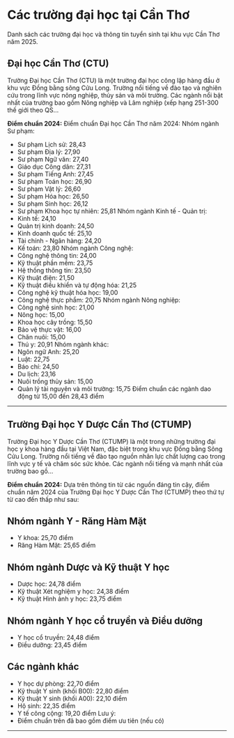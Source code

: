 # Các trường đại học tại Cần Thơ

Danh sách các trường đại học và thông tin tuyển sinh tại khu vực Cần Thơ năm 2025.


## Đại học Cần Thơ (CTU)

Trường Đại học Cần Thơ (CTU) là một trường đại học công lập hàng đầu ở khu vực Đồng bằng sông Cửu Long. Trường nổi tiếng về đào tạo và nghiên cứu trong lĩnh vực nông nghiệp, thủy sản và môi trường. Các ngành nổi bật nhất của trường bao gồm Nông nghiệp và Lâm nghiệp (xếp hạng 251-300 thế giới theo QS...

**Điểm chuẩn 2024:** Điểm chuẩn Đại học Cần Thơ năm 2024:
Nhóm ngành Sư phạm:
- Sư phạm Lịch sử: 28,43
- Sư phạm Địa lý: 27,90
- Sư phạm Ngữ văn: 27,40
- Giáo dục Công dân: 27,31
- Sư phạm Tiếng Anh: 27,45
- Sư phạm Toán học: 26,90
- Sư phạm Vật lý: 26,60
- Sư phạm Hóa học: 26,50
- Sư phạm Sinh học: 26,12
- Sư phạm Khoa học tự nhiên: 25,81
Nhóm ngành Kinh tế - Quản trị:
- Kinh tế: 24,10 
- Quản trị kinh doanh: 24,50
- Kinh doanh quốc tế: 25,10
- Tài chính - Ngân hàng: 24,20
- Kế toán: 23,80
Nhóm ngành Công nghệ:
- Công nghệ thông tin: 24,00
- Kỹ thuật phần mềm: 23,75
- Hệ thống thông tin: 23,50
- Kỹ thuật điện: 21,50
- Kỹ thuật điều khiển và tự động hóa: 21,25
- Công nghệ kỹ thuật hóa học: 19,00
- Công nghệ thực phẩm: 20,75
Nhóm ngành Nông nghiệp:
- Công nghệ sinh học: 21,00
- Nông học: 15,00
- Khoa học cây trồng: 15,50
- Bảo vệ thực vật: 16,00
- Chăn nuôi: 15,00
- Thú y: 20,91
Nhóm ngành khác:
- Ngôn ngữ Anh: 25,20
- Luật: 22,75
- Báo chí: 24,50
- Du lịch: 23,16
- Nuôi trồng thủy sản: 15,00
- Quản lý tài nguyên và môi trường: 15,75
Điểm chuẩn các ngành dao động từ 15,00 đến 28,43 điểm

---

## Trường Đại học Y Dược Cần Thơ (CTUMP)

Trường Đại học Y Dược Cần Thơ (CTUMP) là một trong những trường đại học y khoa hàng đầu tại Việt Nam, đặc biệt trong khu vực Đồng bằng Sông Cửu Long. Trường nổi tiếng về đào tạo nguồn nhân lực chất lượng cao trong lĩnh vực y tế và chăm sóc sức khỏe. Các ngành nổi tiếng và mạnh nhất của trường bao gồ...

**Điểm chuẩn 2024:** Dựa trên thông tin từ các nguồn đáng tin cậy, điểm chuẩn năm 2024 của Trường Đại học Y Dược Cần Thơ (CTUMP) theo thứ tự từ cao đến thấp như sau:
## Nhóm ngành Y - Răng Hàm Mặt
- Y khoa: 25,70 điểm
- Răng Hàm Mặt: 25,65 điểm
## Nhóm ngành Dược và Kỹ thuật Y học
- Dược học: 24,78 điểm 
- Kỹ thuật Xét nghiệm y học: 24,38 điểm
- Kỹ thuật Hình ảnh y học: 23,75 điểm
## Nhóm ngành Y học cổ truyền và Điều dưỡng
- Y học cổ truyền: 24,48 điểm
- Điều dưỡng: 23,45 điểm
## Các ngành khác
- Y học dự phòng: 22,70 điểm
- Kỹ thuật Y sinh (khối B00): 22,80 điểm
- Kỹ thuật Y sinh (khối A00): 22,10 điểm
- Hộ sinh: 22,35 điểm
- Y tế công cộng: 19,20 điểm
Lưu ý:
- Điểm chuẩn trên đã bao gồm điểm ưu tiên (nếu có)

---
